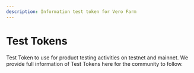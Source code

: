 ```yaml
---
description: Information test token for Vero Farm
---
```


# Test Tokens

Test Token to use for product testing activities on testnet and mainnet. We provide full information of Test Tokens here for the community to follow.

